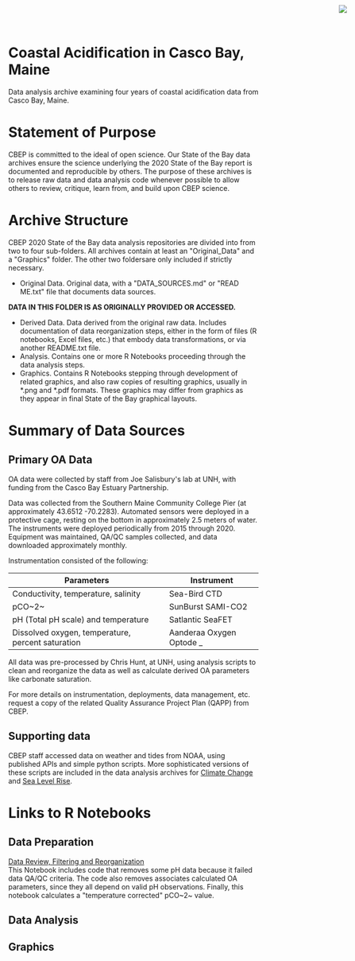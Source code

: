 # Coastal Acidification in Casco Bay, Maine

<img
    src="https://www.cascobayestuary.org/wp-content/uploads/2014/04/logo_sm.jpg"
    style="position:absolute;top:10px;right:50px;" />

Data analysis archive examining four years of coastal acidification data from Casco Bay, Maine. 

# Statement of Purpose
CBEP is committed to the ideal of open science.  Our State of the Bay data archives ensure the science underlying the 2020 State of the Bay report is documented and reproducible by others. The purpose of these archives is to release raw data and data analysis code whenever possible to allow others to review, critique, learn from, and build upon CBEP science. 

# Archive Structure
 CBEP 2020 State of the Bay data analysis repositories are divided into from two to four sub-folders.  All archives contain at least an "Original_Data" and a "Graphics" folder.  The other two foldersare only included if strictly necessary. 

- Original Data.  Original data, with a "DATA_SOURCES.md" or "READ ME.txt" file that documents data sources.

**DATA IN THIS FOLDER IS AS ORIGINALLY PROVIDED OR ACCESSED.** 

- Derived Data.  Data derived from the original raw data.  Includes documentation of data reorganization steps, either in the form of files (R notebooks, Excel files, etc.) that embody data transformations, or via another README.txt file.  
- Analysis.  Contains one or more R Notebooks proceeding through the data analysis steps.  
- Graphics.  Contains R Notebooks stepping through development of related graphics, and also raw copies of resulting graphics, usually in \*.png and \*.pdf formats.  These graphics may differ from graphics as they appear in final State of the Bay graphical layouts.  

# Summary of Data Sources
## Primary OA Data 
OA data were collected by staff from Joe Salisbury's lab at UNH, with funding from the Casco Bay Estuary Partnership.

Data was collected from the Southern Maine Community College Pier (at approximately 43.6512	-70.2283). Automated sensors were deployed in a protective cage, resting on the bottom in approximately 2.5 meters of water.  The instruments were deployed periodically from 2015 through 2020.  Equipment was maintained, QA/QC samples collected, and data downloaded approximately monthly.

Instrumentation consisted of the following:  

Parameters                           |     Instrument    |
-------------------------------------|-----------------  | 
Conductivity, temperature, salinity  | Sea-Bird CTD      |
pCO~2~                               | SunBurst SAMI-CO2 | 
pH (Total pH scale) and temperature  | Satlantic SeaFET  |
Dissolved oxygen, temperature, percent saturation | Aanderaa Oxygen Optode _ 


All data was pre-processed by Chris Hunt, at UNH, using analysis scripts to clean and reorganize the data as well as  calculate derived OA parameters like carbonate saturation. 

For more details on instrumentation, deployments, data management, etc. request a copy of the related Quality Assurance Project Plan (QAPP) from CBEP.

## Supporting data
CBEP staff accessed data on weather and tides from NOAA, using published APIs and simple python scripts.  More sophisticated versions of these scripts are included in the data analysis archives for [Climate Change](https://github.com/ccb60/CDO-Portland-Jetport) and [Sea Level Rise](https://github.com/ccb60/Portland-SLR).


# Links to R Notebooks

## Data Preparation
[Data Review, Filtering and Reorganization](Derived_data/Data_Review_And_Filtering.Rmd)  
This Notebook includes code that removes some pH data because it failed data QA/QC criteria.  The code also removes associates calculated OA parameters, since they all depend on valid pH observations.  Finally, this notebook calculates a "temperature corrected" pCO~2~ value.

## Data Analysis

## Graphics
 




